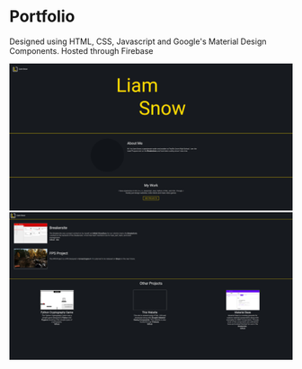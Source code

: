 # Portfolio
Designed using HTML, CSS, Javascript and Google's Material Design Components. Hosted through Firebase

![Image of Website](/src/github/Main.PNG)
![Image of Website](/src/github/Projects.PNG)